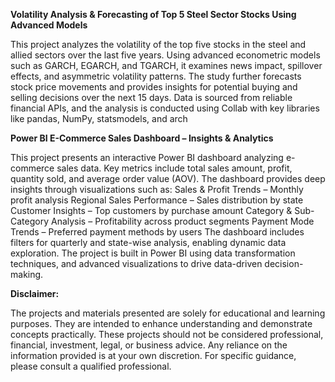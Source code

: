 **Volatility Analysis & Forecasting of Top 5 Steel Sector Stocks Using Advanced Models**

This project analyzes the volatility of the top five stocks in the steel and allied sectors over the last five years. Using advanced econometric models such as GARCH, EGARCH, and TGARCH, it examines news impact, spillover effects, and asymmetric volatility patterns. The study further forecasts stock price movements and provides insights for potential buying and selling decisions over the next 15 days. Data is sourced from reliable financial APIs, and the analysis is conducted using Collab with key libraries like pandas, NumPy, statsmodels, and arch

**Power BI E-Commerce Sales Dashboard – Insights & Analytics**

This project presents an interactive Power BI dashboard analyzing e-commerce sales data. Key metrics include total sales amount, profit, quantity sold, and average order value (AOV). The dashboard provides deep insights through visualizations such as:
Sales & Profit Trends – Monthly profit analysis
Regional Sales Performance – Sales distribution by state
Customer Insights – Top customers by purchase amount
Category & Sub-Category Analysis – Profitability across product segments
Payment Mode Trends – Preferred payment methods by users
The dashboard includes filters for quarterly and state-wise analysis, enabling dynamic data exploration. The project is built in Power BI using data transformation techniques, and advanced visualizations to drive data-driven decision-making.

**Disclaimer:**

The projects and materials presented are solely for educational and learning purposes. They are intended to enhance understanding and demonstrate concepts practically. These projects should not be considered professional, financial, investment, legal, or business advice. Any reliance on the information provided is at your own discretion. For specific guidance, please consult a qualified professional.

